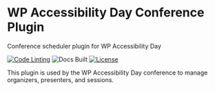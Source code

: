 # WP Accessibility Day Conference Plugin

Conference scheduler plugin for WP Accessibility Day

[![Code Linting](https://github.com/WP-Accessibility-Day/conference/actions/workflows/main.yml/badge.svg)](https://github.com/WP-Accessibility-Day/conference/actions/workflows/main.yml)  ![Docs Built](https://github.com/WP-Accessibility-Day/conference/actions/workflows/build-docs.yml/badge.svg)  [![License](https://img.shields.io/badge/license-GPL--2.0%2B-green.svg)](https://www.gnu.org/license/gpl-2.0.html)

This plugin is used by the WP Accessibility Day conference to manage organizers, presenters, and sessions.